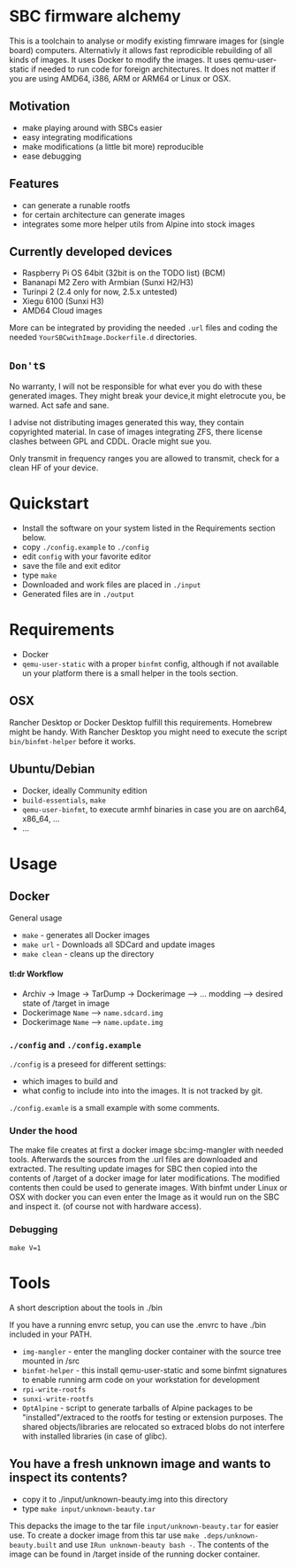 # SBC firmware alchemy

 This is a toolchain to analyse or modify existing fimrware images for (single board) computers.
 Alternativly it allows fast reprodicible rebuilding of all kinds of images.
 It uses Docker to modify the images.
 It uses qemu-user-static if needed to run code for foreign architectures. It does not matter if
 you are using AMD64, i386, ARM or ARM64 or Linux or OSX.

## Motivation
 * make playing around with SBCs easier
 * easy integrating modifications
 * make modifications (a little bit more) reproducible
 * ease debugging

## Features
 * can generate a runable rootfs
 * for certain architecture can generate images
 * integrates some more helper utils from Alpine into stock images

## Currently developed devices
 * Raspberry Pi OS 64bit (32bit is on the TODO list) (BCM)
 * Bananapi M2 Zero with Armbian (Sunxi H2/H3)
 * Turinpi 2 (2.4 only for now, 2.5.x untested)
 * Xiegu 6100 (Sunxi H3)
 * AMD64 Cloud images

 More can be integrated by providing the needed `.url` files and coding the needed
 `YourSBCwithImage.Dockerfile.d` directories.

## `Don't`s
 No warranty, I will not be responsible for what ever you do with these generated images.
 They might break your device,it might eletrocute you, be warned. Act safe and sane.

 I advise not distributing images generated this way, they contain copyrighted material.
 In case of images integrating ZFS, there license clashes between GPL and CDDL. Oracle might sue you.

 Only transmit in frequency ranges you are allowed to transmit, check for a clean HF of your device.

# Quickstart

 * Install the software on your system listed in the Requirements section below.
 * copy `./config.example` to `./config`
 * edit `config` with your favorite editor
 * save the file and exit editor
 * type `make`
 * Downloaded and work files are placed in `./input`
 * Generated files are in `./output`

# Requirements
 * Docker
 * `qemu-user-static` with a proper `binfmt` config, although if not available un your platform there is a small helper in the tools section.

## OSX
 Rancher Desktop or Docker Desktop fulfill this requirements.
 Homebrew might be handy.
 With Rancher Desktop you might need to execute the script `bin/binfmt-helper` before it works.

## Ubuntu/Debian
 * Docker, ideally Community edition
 * `build-essentials`, `make`
 * `qemu-user-binfmt`, to execute armhf binaries in case you are on aarch64, x86_64, ...
 * ...

# Usage

## Docker

 General usage

 * `make` - generates all Docker images
 * `make url` - Downloads all SDCard and update images
 * `make clean` - cleans up the directory

#### tl:dr Workflow

 * Archiv -> Image -> TarDump -> Dockerimage --> ... modding --> desired state of /target in image
 * Dockerimage `Name` --> `name.sdcard.img`
 * Dockerimage `Name` --> `name.update.img`

### `./config` and `./config.example`
 `./config` is a preseed for different settings:
 * which images to build and
 * what config to include into into the images.
 It is not tracked by git.

 `./config.examle` is a small example with some comments.

### Under the hood

 The make file creates at first a docker image sbc:img-mangler with needed tools.
 Afterwards the sources from the .url files are downloaded and extracted.
 The resulting update images for SBC then copied into the contents of /target of a docker image for later modifications.
 The modified contents then could be used to generate images.
 With binfmt under Linux or OSX with docker you can even enter the Image as it would run on the SBC and inspect it. (of course not with hardware access).

### Debugging

 `make V=1`

# Tools

 A short description about the tools in ./bin

 If you have a running envrc setup, you can use the .envrc to  have ./bin included in your PATH.

 * `img-mangler` - enter the mangling docker container with the source tree mounted in /src
 * `binfmt-helper` - this install qemu-user-static and some binfmt signatures to enable running arm code on your workstation for development
 * `rpi-write-rootfs`
 * `sunxi-write-rootfs`
 * `OptAlpine` - script to generate tarballs of Alpine packages to be
   "installed"/extraced to the rootfs for testing or extension purposes.
   The shared objects/libraries are relocated so extraced blobs do not
   interfere with installed libraries (in case of glibc).

## You have a fresh unknown image and wants to inspect its contents?

 * copy it to ./input/unknown-beauty.img into this directory
 * type `make input/unknown-beauty.tar`

 This depacks the image to the tar file `input/unknown-beauty.tar` for easier use.
 To create a docker image from this tar use `make .deps/unknown-beauty.built` and use `IRun unknown-beauty bash -`.
 The contents of the image can be found in /target inside of the running docker container.
